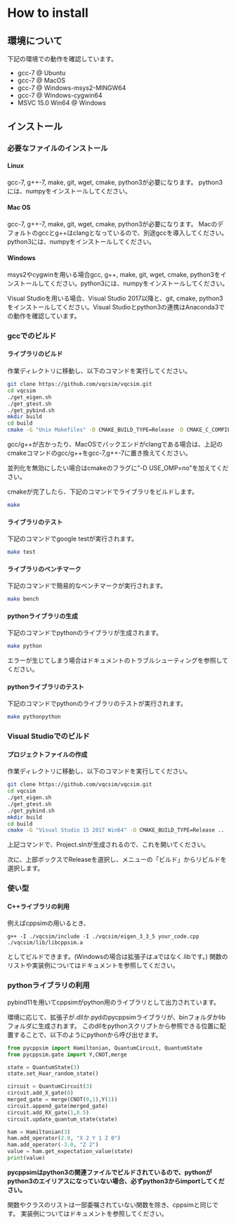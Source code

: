 # How to install

## 環境について
下記の環境での動作を確認しています。

- gcc-7 @ Ubuntu
- gcc-7 @ MacOS 
- gcc-7 @ Windows-msys2-MINGW64
- gcc-7 @ Windows-cygwin64
- MSVC 15.0 Win64 @ Windows

## インストール

### 必要なファイルのインストール
#### Linux
gcc-7, g++-7, make, git, wget, cmake, python3が必要になります。
python3には、numpyをインストールしてください。

#### Mac OS
gcc-7, g++-7, make, git, wget, cmake, python3が必要になります。
Macのデフォルトのgccとg++はclangとなっているので、別途gccを導入してください。
python3には、numpyをインストールしてください。


#### Windows
msys2やcygwinを用いる場合gcc, g++, make, git, wget, cmake, python3をインストールしてください。python3には、numpyをインストールしてください。

Visual Studioを用いる場合、Visual Studio 2017以降と、git, cmake, python3をインストールしてください。Visual Studioとpython3の連携はAnaconda3での動作を確認しています。

### gccでのビルド

#### ライブラリのビルド
作業ディレクトリに移動し、以下のコマンドを実行してください。
```sh
git clone https://github.com/vqcsim/vqcsim.git
cd vqcsim
./get_eigen.sh
./get_gtest.sh
./get_pybind.sh
mkdir build
cd build
cmake -G "Unix Makefiles" -D CMAKE_BUILD_TYPE=Release -D CMAKE_C_COMPILER=gcc -D CMAKE_CXX_COMPILER=g++ ..
```

gcc/g++が古かったり、MacOSでバックエンドがclangである場合は、上記のcmakeコマンドのgcc/g++をgcc-7,g++-7に置き換えてください。

並列化を無効にしたい場合はcmakeのフラグに"-D USE_OMP=no"を加えてください。

cmakeが完了したら、下記のコマンドでライブラリをビルドします。
```sh
make
```

#### ライブラリのテスト
下記のコマンドでgoogle testが実行されます。
```sh
make test
```

#### ライブラリのベンチマーク
下記のコマンドで簡易的なベンチマークが実行されます。
```sh
make bench
```

#### pythonライブラリの生成
下記のコマンドでpythonのライブラリが生成されます。
```sh
make python
```
エラーが生じてしまう場合はドキュメントのトラブルシューティングを参照してください。

#### pythonライブラリのテスト
下記のコマンドでpythonのライブラリのテストが実行されます。
```sh
make pythonpython
```


### Visual Studioでのビルド
#### プロジェクトファイルの作成
作業ディレクトリに移動し、以下のコマンドを実行してください。
```sh
git clone https://github.com/vqcsim/vqcsim.git
cd vqcsim
./get_eigen.sh
./get_gtest.sh
./get_pybind.sh
mkdir build
cd build
cmake -G "Visual Studio 15 2017 Win64" -D CMAKE_BUILD_TYPE=Release ..
```
上記コマンドで、Project.slnが生成されるので、これを開いてください。

次に、上部ボックスでReleaseを選択し、メニューの「ビルド」からリビルドを選択します。



### 使い型

#### C++ライブラリの利用
例えばcppsimの用いるとき、
```
g++ -I ./vqcsim/include -I ./vqcsim/eigen_3_3_5 your_code.cpp ./vqcsim/lib/libcppsim.a
```
としてビルドできます。(Windowsの場合は拡張子は.aではなく.libです。)
関数のリストや実装例についてはドキュメントを参照してください。


### pythonライブラリの利用
pybind11を用いてcppsimがpython用のライブラリとして出力されています。

環境に応じて、拡張子が.dllか.pydのpycppsimライブラリが、binフォルダかlibフォルダに生成されます。
このdllをpythonスクリプトから参照できる位置に配置することで、以下のようにpythonから呼び出せます。
```python
from pycppsim import Hamiltonian, QuantumCircuit, QuantumState
from pycppsim.gate import Y,CNOT,merge

state = QuantumState(3)
state.set_Haar_random_state()

circuit = QuantumCircuit(3)
circuit.add_X_gate(0)
merged_gate = merge(CNOT(0,1),Y(1))
circuit.append_gate(merged_gate)
circuit.add_RX_gate(1,0.5)
circuit.update_quantum_state(state)

ham = Hamiltonian(3)
ham.add_operator(2.0, "X 2 Y 1 Z 0")
ham.add_operator(-3.0, "Z 2")
value = ham.get_expectation_value(state)
print(value)
```
**pycppsimはpython3の関連ファイルでビルドされているので、pythonがpython3のエイリアスになっていない場合、必ずpython3からimportしてください。**

関数やクラスのリストは一部委嘱されていない関数を除き、cppsimと同じです。
実装例についてはドキュメントを参照してください。


